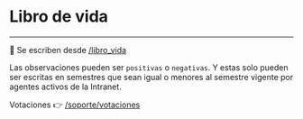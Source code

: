 # Libro de vida
* * *

🔗 Se escriben desde [/libro_vida](/libro_vida)

Las observaciones pueden ser `positivas` o `negativas`. Y estas solo pueden ser escritas
en semestres que sean igual o menores al semestre vigente por agentes activos de la Intranet.

Votaciones 👉 [/soporte/votaciones](/soporte/votaciones)
